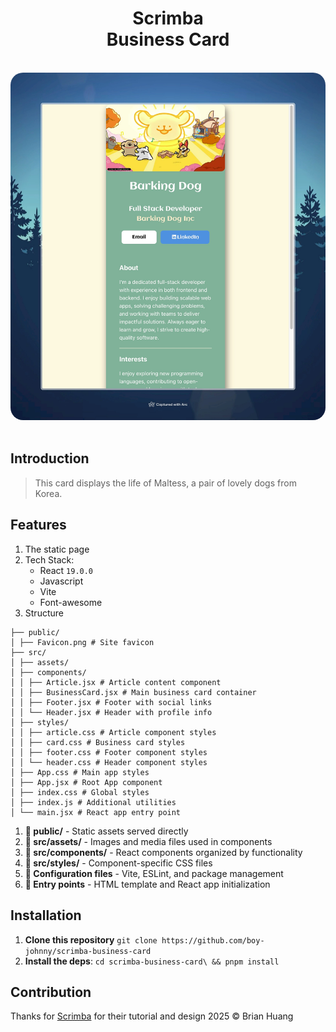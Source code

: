 <div align="center">
    <h1 color="purple">
        Scrimba
        <br/> 
        Business Card</h1>
</div>
<br/>
<div align="center">
    <img 
        src="src/assets/preview.png" 
        alt="the preview of business card"
        style="border-radius: 20px; width: 600px"
        >
</div>
<br/>

## Introduction

> This card displays the life of Maltess, a pair of lovely dogs from Korea.

## Features

1. The static page
2. Tech Stack:
   - React `19.0.0`
   - Javascript
   - Vite
   - Font-awesome
3. Structure

```
├── public/
│ ├── Favicon.png # Site favicon
├── src/
│ ├── assets/
│ ├── components/
│ │ ├── Article.jsx # Article content component
│ │ ├── BusinessCard.jsx # Main business card container
│ │ ├── Footer.jsx # Footer with social links
│ │ └── Header.jsx # Header with profile info
│ ├── styles/
│ │ ├── article.css # Article component styles
│ │ ├── card.css # Business card styles
│ │ ├── footer.css # Footer component styles
│ │ └── header.css # Header component styles
│ ├── App.css # Main app styles
│ ├── App.jsx # Root App component
│ ├── index.css # Global styles
│ ├── index.js # Additional utilities
│ └── main.jsx # React app entry point
```

1. **📁 public/** - Static assets served directly
2. **📁 src/assets/** - Images and media files used in components
3. **📁 src/components/** - React components organized by functionality
4. **📁 src/styles/** - Component-specific CSS files
5. **📄 Configuration files** - Vite, ESLint, and package management
6. **📄 Entry points** - HTML template and React app initialization

## Installation

1. **Clone this repository** `git clone https://github.com/boy-johnny/scrimba-business-card`
2. **Install the deps**: `cd scrimba-business-card\ && pnpm install`

## Contribution

Thanks for [Scrimba](https://scrimba.com) for their tutorial and design
2025 © Brian Huang
